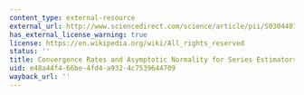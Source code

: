 ```yaml
---
content_type: external-resource
external_url: http://www.sciencedirect.com/science/article/pii/S0304407697000110
has_external_license_warning: true
license: https://en.wikipedia.org/wiki/All_rights_reserved
status: ''
title: Convergence Rates and Asymptotic Normality for Series Estimators
uid: e48a44f4-66be-4fd4-a932-4c7539644709
wayback_url: ''
---
```

